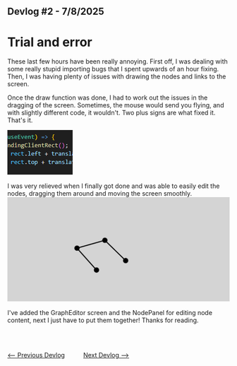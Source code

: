 ## Devlog #2 - 7/8/2025
# Trial and error

These last few hours have been really annoying.
First off, I was dealing with some really stupid importing bugs that I spent upwards of an hour fixing.
Then, I was having plenty of issues with drawing the nodes and links to the screen.

Once the draw function was done, I had to work out the issues in the dragging of the screen. Sometimes, the mouse would send you flying, and with slightly different code, it wouldn't. Two plus signs are what fixed it. That's it.

![Two Plus Signs](img/devlog_2_two_plus.png)

I was very relieved when I finally got done and was able to easily edit the nodes, dragging them around and moving the screen smoothly.
![Finally](img/devlog_2_finished.png)

I've added the GraphEditor screen and the NodePanel for editing node content, next I just have to put them together! Thanks for reading.

<br>
<br>

[<-- Previous Devlog](DEVLOG_1.md)   [Next Devlog -->](DNA_DEVLOG_3.md)